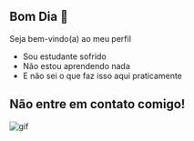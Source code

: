 ## Bom Dia 👋

Seja bem-vindo(a) ao meu perfil

- Sou estudante sofrido
- Não estou aprendendo nada
- E não sei o que faz isso aqui praticamente

## Não entre em contato comigo!

![gif](https://github.com/PedroVirtual/PedroVirtual/assets/172657966/eccf90b5-5bae-4a2b-81bc-b1e45828a483)

